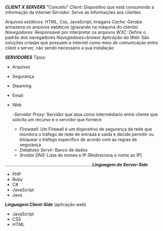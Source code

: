 ***CLIENT X SERVERS***
"Conceito"
_Client:_ Dispositivo que está consumindo a informação da internet 
_Servidor:_ Serve as informações aos clientes

_Arquivos estáticos:_ HTML, Css, JavaScript, imagans 
_Cache:_ Gerabe armazena os arquivos eatáticos (gravando na máquina do cliente)
_Navegadores:_ Responsavel por interpretar os arquivos 
_W3C:_ Define o padrão dos navegadores 
*_Navegadores=brower_*
_Aplicação da Web:_ São soluções criadas que possuem a internet como meio de comunicação entre client x server, não sendo necessário a sua instalação

***SERVIDORES***
*_Tipos:_*
- Arquivos 
- Segurança 
- Steaming
- Email
- Web
  
  -_Servidor Proxy:_ Servidor que atua como intermédiario entre cliente que solicita um recurso e o servidor que fornece 
  - _Firewaall:_ Um Firewall é um dispositivo de segurança da rede que monitora o tráfego de rede de entrada e saída e decide permitir ou bloquear o tráfego especifico de acordo com as regras de segurança. 
  - _Database Servir:_ Banco de dados
  - _Srvidor DNS:_ Lista de nomes e IP (Redireciona o nome ao IP)

*......................................................................*
***Linguagem do Server-Side***
- PHP
- Ruby 
- C#
- JavaScript
- Java 
  
***Linguagem Client-Side*** (aplicação web)
- JavaScript 
- CSS
- HTML